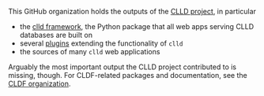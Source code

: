 This GitHub organization holds the outputs of the [CLLD project](https://clld.org), in particular

- the [clld framework](https://github.com/clld/clld), the Python package that all web apps serving CLLD databases are built on
- several [plugins](https://github.com/clld/clld#usage) extending the functionality of `clld`
- the sources of many `clld` web applications

Arguably the most important output the CLLD project contributed to is missing, though. For CLDF-related packages and documentation,
see the [CLDF organization](https://github.com/cldf).
